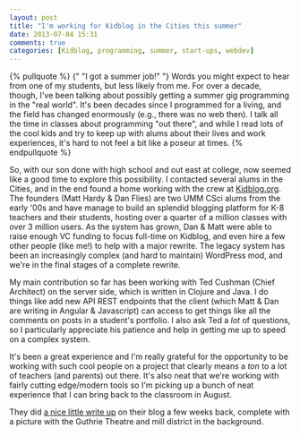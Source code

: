 ```yaml
---
layout: post
title: "I'm working for Kidblog in the Cities this summer"
date: 2013-07-04 15:31
comments: true
categories: [Kidblog, programming, summer, start-ups, webdev]
---
```

{% pullquote %}
{" "I got a summer job!" "} Words you might expect to hear from one of my students, but less likely from me. For over a decade, though, I've been talking about possibly getting a summer gig programming in the "real world". It's been decades since I programmed for a living, and the field has changed enormously (e.g., there was no web then). I talk all the time in classes about programming "out there", and while I read lots of the cool kids and try to keep up with alums about their lives and work experiences, it's hard to not feel a bit like a poseur at times.
{% endpullquote %}

So, with our son done with high school and out east at college, now seemed like a good time to explore this possibility. I contacted several alums in the Cities, and in the end found a home working with the crew at [Kidblog.org](http://kidblog.org). The founders (Matt Hardy & Dan Flies) are two UMM CSci alums from the early '00s and have manage to build an splendid blogging platform for K-8 teachers and their students, hosting over a quarter of a million classes with over 3 million users. As the system has grown, Dan & Matt were able to raise enough VC funding to focus full-time on Kidblog, and even hire a few other people (like me!) to help with a major rewrite. The legacy system has been an increasingly complex (and hard to maintain) WordPress mod, and we're in the final stages of a complete rewrite.

My main contribution so far has been working with Ted Cushman (Chief Architect) on the server side, which is written in Clojure and Java. I do things like add new API REST endpoints that the client (which Matt & Dan are writing in Angular & Javascript) can access to get things like all the comments on posts in a student's portfolio. I also ask Ted a _lot_ of questions, so I particularly appreciate his patience and help in getting me up to speed on a complex system.

It's been a great experience and I'm really grateful for the opportunity to be working with such cool people on a project that clearly means a _ton_ to a lot of teachers (and parents) out there. It's also neat that we're working with fairly cutting edge/modern tools so I'm picking up a bunch of neat experience that I can bring back to the classroom in August.

They did [a nice little write up](http://kidblog.org/home/the-internship/) on their blog a few weeks back, complete with a picture with the Guthrie Theatre and mill district in the background.